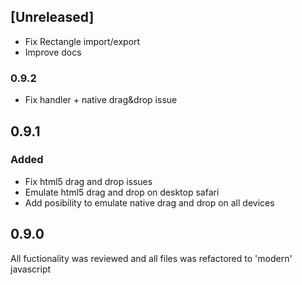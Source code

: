 ## [Unreleased]
- Fix Rectangle import/export
- Improve docs

### 0.9.2
- Fix handler + native drag&drop issue

## 0.9.1
### Added
- Fix html5 drag and drop issues
- Emulate html5 drag and drop on desktop safari
- Add posibility to emulate native drag and drop on all devices

## 0.9.0
All fuctionality was reviewed and all files was refactored to 'modern' javascript
